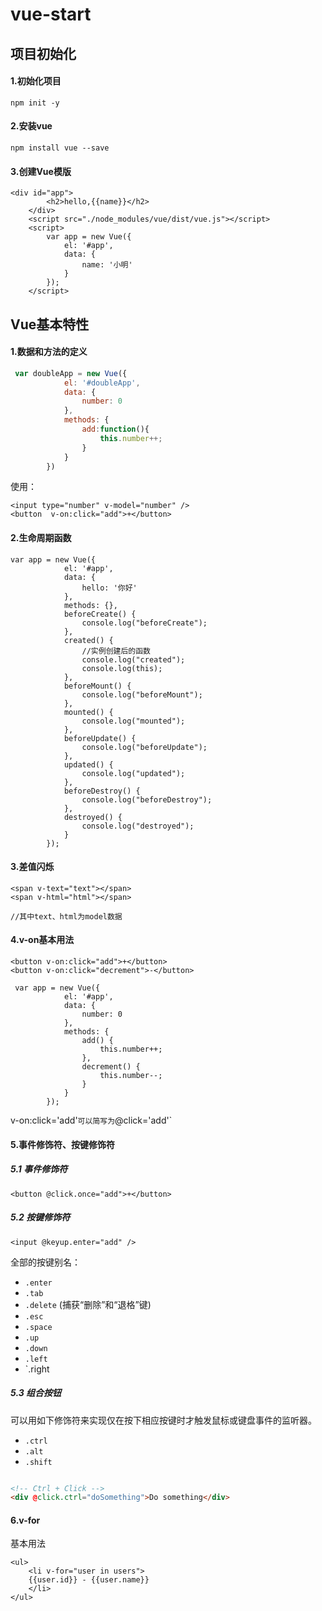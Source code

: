 # vue-start
## 项目初始化

#### 1.初始化项目

```
npm init -y
```

#### 2.安装vue

```
npm install vue --save
```

#### 3.创建Vue模版

```
<div id="app">
        <h2>hello,{{name}}</h2>
    </div>
    <script src="./node_modules/vue/dist/vue.js"></script>
    <script>
        var app = new Vue({
            el: '#app',
            data: {
                name: '小明'
            }
        });
    </script>
```

 

## Vue基本特性

#### 1.数据和方法的定义

```js
 var doubleApp = new Vue({
            el: '#doubleApp',
            data: {
                number: 0
            },
            methods: {
                add:function(){
                    this.number++;
                }    
            }
        })
```
使用：
```
<input type="number" v-model="number" />
<button  v-on:click="add">+</button>
```

#### 2.生命周期函数

```
var app = new Vue({
            el: '#app',
            data: {
                hello: '你好'
            },
            methods: {},
            beforeCreate() {
                console.log("beforeCreate");
            },
            created() {
                //实例创建后的函数
                console.log("created");
                console.log(this);
            },
            beforeMount() {
                console.log("beforeMount");
            },
            mounted() {
                console.log("mounted");
            },
            beforeUpdate() {
                console.log("beforeUpdate");
            },
            updated() {
                console.log("updated");
            },
            beforeDestroy() {
                console.log("beforeDestroy");
            },
            destroyed() {
                console.log("destroyed");
            }
        });
```

#### 3.差值闪烁

```
<span v-text="text"></span>
<span v-html="html"></span>

//其中text、html为model数据
```

#### 4.v-on基本用法

```
<button v-on:click="add">+</button>
<button v-on:click="decrement">-</button>
```

```
 var app = new Vue({
            el: '#app',
            data: {
                number: 0
            },
            methods: {
                add() {
                    this.number++;
                },
                decrement() {
                    this.number--;
                }
            }
        });
```

v-on:click='add'`可以简写为`@click='add'`

#### 5.事件修饰符、按键修饰符

##### 5.1 事件修饰符

```
<button @click.once="add">+</button>
```

##### 5.2 按键修饰符

```
<input @keyup.enter="add" />
```

全部的按键别名：

- `.enter`
- `.tab`
- `.delete` (捕获“删除”和“退格”键)
- `.esc`
- `.space`
- `.up`
- `.down`
- `.left`
- `.right

##### 5.3 组合按钮

可以用如下修饰符来实现仅在按下相应按键时才触发鼠标或键盘事件的监听器。

- `.ctrl`
- `.alt`
- `.shift`

```html

<!-- Ctrl + Click -->
<div @click.ctrl="doSomething">Do something</div>
```

#### 6.v-for

基本用法

```
<ul>
    <li v-for="user in users">
    {{user.id}} - {{user.name}}
    </li>
</ul>
```

